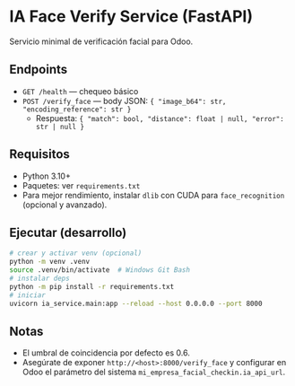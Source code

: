 # IA Face Verify Service (FastAPI)

Servicio minimal de verificación facial para Odoo.

## Endpoints
- `GET /health` — chequeo básico
- `POST /verify_face` — body JSON: `{ "image_b64": str, "encoding_reference": str }`
  - Respuesta: `{ "match": bool, "distance": float | null, "error": str | null }`

## Requisitos
- Python 3.10+
- Paquetes: ver `requirements.txt`
- Para mejor rendimiento, instalar `dlib` con CUDA para `face_recognition` (opcional y avanzado).

## Ejecutar (desarrollo)
```bash
# crear y activar venv (opcional)
python -m venv .venv
source .venv/bin/activate  # Windows Git Bash
# instalar deps
python -m pip install -r requirements.txt
# iniciar
uvicorn ia_service.main:app --reload --host 0.0.0.0 --port 8000
```

## Notas
- El umbral de coincidencia por defecto es 0.6.
- Asegúrate de exponer `http://<host>:8000/verify_face` y configurar en Odoo el parámetro del sistema `mi_empresa_facial_checkin.ia_api_url`.
